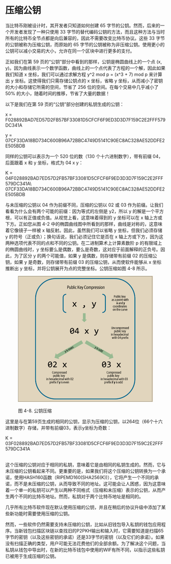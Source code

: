 # 压缩公钥

当比特币刚被设计时，其开发者只知道如何创建 65 字节的公钥。然而，后来的一个开发者发现了一种只使用 33 字节的替代编码公钥的方法，而且这种方法与当时所有的比特币全节点都是向后兼容的，因此不需要改变比特币协议。这些 33 字节的公钥被称为压缩公钥，而原始的 65 字节的公钥被称为非压缩公钥。使用更小的公钥可以减小交易的大小，允许在同一个区块中进行更多的支付。&#x20;

正如我们在第 59 页的“公钥”部分中看到的那样，公钥是椭圆曲线上的一个点 (x, y)。因为曲线表示一个数学函数，曲线上的一个点代表了方程的一个解，因此如果我们知道 x 坐标，我们可以通过求解方程 y^2 mod p = (x^3 + 7) mod p 来计算出 y 坐标。这使得我们只需存储公钥点的 x 坐标，省略 y 坐标，从而减小了密钥的大小和存储它所需的空间，节省了 256 位的空间。在每个交易中几乎减小了 50% 的大小，随着时间的推移，节省了大量的数据！

&#x20;以下是我们在第 59 页的“公钥”部分创建的私钥生成的公钥：

x = F028892BAD7ED57D2FB57BF33081D5CFCF6F9ED3D3D7F159C2E2FFF579DC341A&#x20;

y = 07CF33DA18BD734C600B96A72BBC4749D5141C90EC8AC328AE52DDFE2E505BDB

同样的公钥可以表示为一个 520 位的数（130 个十六进制数字），带有前缀 04，后面跟着 x 和 y 坐标，格式为 04 x y：

K = 04F028892BAD7ED57D2FB57BF33081D5CFCF6F9ED3D3D7F159C2E2FFF579DC341A\\\
07CF33DA18BD734C600B96A72BBC4749D5141C90EC8AC328AE52DDFE2E505BDB

与未压缩的公钥以 04 作为前缀不同，压缩的公钥以 02 或 03 作为前缀。让我们看看为什么会有两个可能的前缀：因为等式的左侧是 y2，所以 y 的解是一个平方根，可以有正值或负值。从视觉上看，这意味着得到的 y 坐标可以在 x 轴上方或下方。正如您从图 4-2 中的椭圆曲线图中所看到的那样，曲线是对称的，这意味着它像镜子一样被 x 轴反射。因此，虽然我们可以省略 y 坐标，但我们必须存储 y 的符号（正或负）；换句话说，我们必须记住它是否在 x 轴上方或下方，因为这两种选项代表不同的点和不同的公钥。在二进制算术上计算素数阶 p 的有限域上的椭圆曲线时，y 坐标要么是偶数，要么是奇数，这对应于前面解释的正负号。因此，为了区分 y 的两个可能值，如果 y 是偶数，则存储带有前缀 02 的压缩公钥，如果 y 是奇数，则存储带有前缀 03 的压缩公钥，从而使软件能够从 x 坐标推断出 y 坐标，并将公钥展开为点的完整坐标。公钥压缩如图 4-8 所示。

<figure><img src="../.gitbook/assets/4.8.png" alt=""><figcaption><p>图 4-8. 公钥压缩</p></figcaption></figure>

这里是与在第59页生成的相同的公钥，显示为压缩的公钥，以264位（66个十六进制数字）存储，并带有前缀03，表示y坐标为奇数：

K = 03F028892BAD7ED57D2FB57BF33081D5CFCF6F9ED3D3D7F159C2E2FFF579DC341A

\
这个压缩的公钥对应于相同的私钥，意味着它是由相同的私钥生成的。然而，它与未压缩的公钥看起来不同。更重要的是，如果我们将这个压缩的公钥转换为一个承诺，使用HASH160函数（RIPEMD160(SHA256(K))），它将产生一个不同的承诺，而不是未压缩的公钥，从而导致不同的地址。这可能会让人困惑，因为这意味着一个单一的私钥可以产生以两种不同格式（压缩和未压缩）表示的公钥，从而产生两个不同的比特币地址。然而，私钥对于两个比特币地址是相同的。

几乎所有比特币软件现在默认使用压缩的公钥，并且在稍后的协议升级中添加了某些新功能时需要使用压缩的公钥。

然而，一些软件仍然需要支持未压缩的公钥，比如从旧钱包导入私钥的钱包应用程序。当新钱包扫描区块链以查找旧的P2PKH输出和输入时，它需要知道是扫描65字节的密钥（以及这些密钥的承诺）还是33字节的密钥（以及它们的承诺）。如果没有扫描正确的类型，用户可能无法花费他们的全部余额。为了解决这个问题，当私钥从钱包中导出时，在新的比特币钱包中使用的WIF有所不同，以指示这些私钥已被用于生成压缩的公钥。
